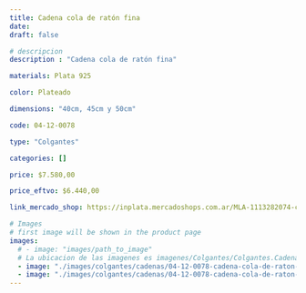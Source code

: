 ```yaml
---
title: Cadena cola de ratón fina
date: 
draft: false

# descripcion
description : "Cadena cola de ratón fina"

materials: Plata 925

color: Plateado

dimensions: "40cm, 45cm y 50cm"

code: 04-12-0078

type: "Colgantes"

categories: []

price: $7.580,00

price_eftvo: $6.440,00

link_mercado_shop: https://inplata.mercadoshops.com.ar/MLA-1113282074-cadena-de-plata-cola-de-ratón-fina-_JM

# Images
# first image will be shown in the product page
images:
  # - image: "images/path_to_image"
  # La ubicacion de las imagenes es imagenes/Colgantes/Colgantes.Cadenas/04-12-0078-cadena-cola-de-raton-fina
  - image: "./images/colgantes/cadenas/04-12-0078-cadena-cola-de-raton-fina_a.JPG"
  - image: "./images/colgantes/cadenas/04-12-0078-cadena-cola-de-raton-fina_b.JPG"
---
```

